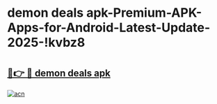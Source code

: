 # demon deals apk-Premium-APK-Apps-for-Android-Latest-Update-2025-!kvbz8

# <h2><a href="https://googleone.com">🔗👉 🔴 demon deals apk</a></h2>

[![acn](https://github.com/user-attachments/assets/0f9c940e-d8b0-45ae-aac7-cd30a18b3e1c)](https://googleone.com)

